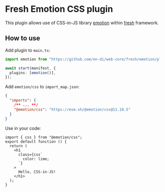 # Fresh Emotion CSS plugin

This plugin allows use of CSS-in-JS library [emotion](https://emotion.sh/)
within [fresh](https://fresh.deno.dev/) framework.

## How to use

Add plugin to `main.ts`:

```ts
import emotion from "https://github.com/en-di/web-core/fresh/emotion/plugin.ts";

await start(manifest, {
  plugins: [emotion()],
});
```

Add `emotion/css` to `import_map.json`:

```json
{
  "imports": {
    /** ... **/
    "@emotion/css": "https://esm.sh/@emotion/css@11.10.5"
  }
}
```

Use in your code:

```tsx
import { css } from "@emotion/css";
export default function () {
  return (
    <h1
      class={css`
        color: lime;
      `}
    >
      Hello, CSS-in-JS!
    </h1>
  );
}
```
